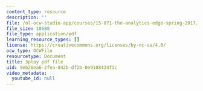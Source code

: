 ```yaml
---
content_type: resource
description: ''
file: /ol-ocw-studio-app/courses/15-071-the-analytics-edge-spring-2017/9eb26ea62fea842bdf2b0e9108434f3c_SSzcvj2biAQ.pdf
file_size: 18688
file_type: application/pdf
learning_resource_types: []
license: https://creativecommons.org/licenses/by-nc-sa/4.0/
ocw_type: OCWFile
resourcetype: Document
title: 3play pdf file
uid: 9eb26ea6-2fea-842b-df2b-0e9108434f3c
video_metadata:
  youtube_id: null
---
```

